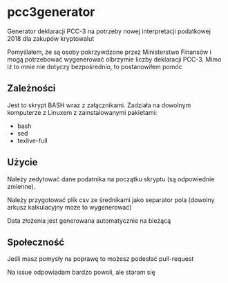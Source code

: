 # pcc3generator
Generator deklaracji PCC-3 na potrzeby nowej interpretacji podatkowej 2018 dla zakupów kryptowalut

Pomyślałem, że są osoby pokrzywdzone przez Ministerstwo Finansów i mogą potrzebować wygenerować olbrzymie liczby deklaracji PCC-3. Mimo iż to mnie nie dotyczy bezpośrednio, to postanowiłem pomóc

## Zależności

Jest to skrypt BASH wraz z załącznikami. Zadziała na dowolnym komputerze z Linuxem z zainstalowanymi pakietami:

  * bash
  * sed
  * texlive-full

## Użycie

Należy zedytować dane podatnika na początku skryptu (są odpowiednie zmienne).

Należy przygotować plik csv ze średnikami jako separator pola (dowolny arkusz kalkulacyjny może to wygenerować)

Data złożenia jest generowana automatycznie na bieżącą

## Społeczność

Jeśli masz pomysły na poprawę to możesz podesłać pull-request

Na issue odpowiadam bardzo powoli, ale staram się
